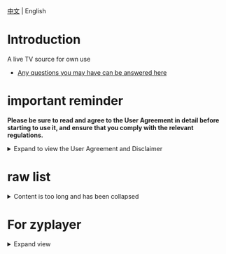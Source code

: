 [中文](README.md) | English

# Introduction
A live TV source for own use  
- <a href="https://github.com/tunjinyu/M3U/issues" target="_blank">Any questions you may have can be answered here</a>  
# important reminder
**Please be sure to read and agree to the User Agreement in detail before starting to use it, and ensure that you comply with the relevant regulations.**

<details>
  
<summary>Expand to view the User Agreement and Disclaimer</summary>
  
Please read and understand the following statement carefully before viewing this item:
  
1. If you do not agree with any of the contents of this statement, please stop immediately, once you start to use it, it means you agree with it.
2. This project is for personal study, research and technical exchange only, commercial use is prohibited, if you accidentally download the relevant files, please delete them within 24 hours.
3. All the contents of this project come from the Internet, including but not limited to video sites, media sharing sites and so on. The Project has no control over the legality, accuracy, completeness or availability of these resources, and therefore is not responsible for the authenticity, legality or suitability of the content of the resources.
4. As the data sources are created by users themselves, we hereby remind you in particular that any third-party advertisements, product promotion information and other related content that may appear in the videos or pop-ups are spontaneously implanted by user behavior. Please remain vigilant during your experience and independently screen the authenticity and legitimacy of such information, and the Platform does not assume any responsibility for any losses incurred by users in the event of fraud. 5.
5. The use of these data may face legal risks, such as the resulting legal liability, the user should bear. 6.
6. The Program is not responsible for any content, including but not limited to the accuracy, copyright compliance, completeness, security and availability of media resources. It shall not be liable for any loss, damage or legal dispute resulting from the use of this software.
7. The use of the Software must comply with relevant laws and regulations and prohibit any activities that violate the laws and regulations, including but not limited to the production, uploading, dissemination and storage of any illegal or infringing content. If you violate the relevant laws and regulations, you are responsible for your own legal liability. 8.
8. This disclaimer applies to all users.

</details>

# raw list

<details>
  
<summary>Content is too long and has been collapsed</summary>
  
CCTV-ipv4 
```bash
https://raw.githubusercontent.com/tunjinyu/M3U/main/%E7%B1%BB/1.CCTV-4.txt
```
CCTV-ipv6 
```bash
https://raw.githubusercontent.com/tunjinyu/M3U/main/%E7%B1%BB/2.CCTV-6.txt  
```
satellite TV-ipv4 
```bash
https://raw.githubusercontent.com/tunjinyu/M3U/main/%E7%B1%BB/3.%E5%8D%AB%E8%A7%86-4.txt  
```
satellite TV-ipv6 
```bash
https://raw.githubusercontent.com/tunjinyu/M3U/main/%E7%B1%BB/4.%E5%8D%AB%E8%A7%86-6.txt  
```
NewTv-ipv4 
```bash
https://raw.githubusercontent.com/tunjinyu/M3U/main/%E7%B1%BB/5.NewTv-4.txt  
```
NewTv-ipv6 
```bash
https://raw.githubusercontent.com/tunjinyu/M3U/main/%E7%B1%BB/6.NewTv-6.txt  
```
Bestv-ipv4 
```bash
https://raw.githubusercontent.com/tunjinyu/M3U/main/%E7%B1%BB/7.Bestv-4.txt  
```
local station-all 
```bash
https://raw.githubusercontent.com/tunjinyu/M3U/main/%E7%B1%BB/8.%E5%9C%B0%E6%96%B9%E5%8F%B0-46.txt  
```
otherrrrr 
```bash
https://raw.githubusercontent.com/tunjinyu/M3U/main/%E7%B1%BB/9.other.txt  
```
cn-other-ipv4 
```bash
https://raw.githubusercontent.com/tunjinyu/M3U/main/%E7%B1%BB/10.%E5%85%B6%E4%BB%96-4.txt  
```
cn-other-ipv6 
```bash
https://raw.githubusercontent.com/tunjinyu/M3U/main/%E7%B1%BB/11.%E5%85%B6%E4%BB%96-6.txt  
```
Radio 
```bash
https://raw.githubusercontent.com/tunjinyu/M3U/main/%E7%B1%BB/12.Radio.txt  
```
MIGU 
```bash
https://raw.githubusercontent.com/tunjinyu/M3U/main/%E7%B1%BB/13.13.%E5%92%AA%E5%92%95-46.txt  
```
uncharted 
```bash
https://raw.githubusercontent.com/tunjinyu/M3U/main/%E7%B1%BB/14.%E6%9C%AA%E7%9F%A5-46.txt  
```
Hong Kong, Macao and Taiwan 
```bash
https://raw.githubusercontent.com/tunjinyu/M3U/main/%E7%B1%BB/15.%E6%B4%9B%E6%9D%89%E7%9F%B6148.txt  
```
Shopping Channel 
```bash
https://raw.githubusercontent.com/tunjinyu/M3U/main/%E7%B1%BB/16.%E8%B4%AD%E7%89%A9-46.txt  
```

</details>

# For zyplayer

<details>
  
<summary>Expand view</summary>
  
CCTV-ipv4 
```bash
https://raw.githubusercontent.com/tunjinyu/M3U/main/%E7%B1%BB_zyplayer/1.CCTV-4.txt
```
CCTV-ipv6 
```bash
https://raw.githubusercontent.com/tunjinyu/M3U/main/%E7%B1%BB_zyplayer/2.CCTV-6.txt  
```
satellite TV-ipv4 
```bash
https://raw.githubusercontent.com/tunjinyu/M3U/main/%E7%B1%BB_zyplayer/3.%E5%8D%AB%E8%A7%86-4.txt  
```
satellite TV-ipv6 
```bash
https://raw.githubusercontent.com/tunjinyu/M3U/main/%E7%B1%BB_zyplayer/4.%E5%8D%AB%E8%A7%86-6.txt  
```
NewTv-ipv4 
```bash
https://raw.githubusercontent.com/tunjinyu/M3U/main/%E7%B1%BB_zyplayer/5.NewTv-4.txt  
```
NewTv-ipv6 
```bash
https://raw.githubusercontent.com/tunjinyu/M3U/main/%E7%B1%BB_zyplayer/6.NewTv-6.txt  
```
Bestv-ipv4 
```bash
https://raw.githubusercontent.com/tunjinyu/M3U/main/%E7%B1%BB_zyplayer/7.Bestv-4.txt  
```
local station-all 
```bash
https://raw.githubusercontent.com/tunjinyu/M3U/main/%E7%B1%BB_zyplayer/8.%E5%9C%B0%E6%96%B9%E5%8F%B0-46.txt  
```
other 
```bash
https://raw.githubusercontent.com/tunjinyu/M3U/main/%E7%B1%BB_zyplayer/9.other.txt  
```
cn-other-ipv4 
```bash
https://raw.githubusercontent.com/tunjinyu/M3U/main/%E7%B1%BB_zyplayer/10.%E5%85%B6%E4%BB%96-4.txt  
```
cn-other-ipv6 
```bash
https://raw.githubusercontent.com/tunjinyu/M3U/main/%E7%B1%BB_zyplayer/11.%E5%85%B6%E4%BB%96-6.txt  
```
Radio 
```bash
https://raw.githubusercontent.com/tunjinyu/M3U/main/%E7%B1%BB_zyplayer/12.Radio.txt  
```
MIGU 
```bash
https://raw.githubusercontent.com/tunjinyu/M3U/main/%E7%B1%BB_zyplayer/13.%E5%92%AA%E5%92%95-46.txt  
```
uncharted 
```bash
https://raw.githubusercontent.com/tunjinyu/M3U/main/%E7%B1%BB_zyplayer/14.%E6%9C%AA%E7%9F%A5-46.txt  
```
Hong Kong, Macao and Taiwan 
```bash
https://raw.githubusercontent.com/tunjinyu/M3U/main/%E7%B1%BB_zyplayer/15.%E6%B4%9B%E6%9D%89%E7%9F%B6148.txt  
```
Shopping Channel 
```bash
https://raw.githubusercontent.com/tunjinyu/M3U/main/%E7%B1%BB_zyplayer/16.%E8%B4%AD%E7%89%A9-46.txt  
```

</details>
